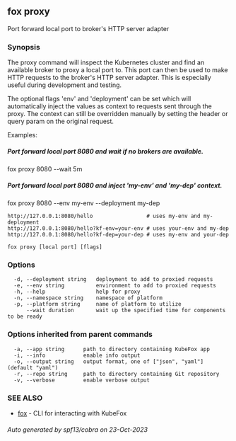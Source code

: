 ## fox proxy

Port forward local port to broker's HTTP server adapter

### Synopsis


The proxy command will inspect the Kubernetes cluster and find an available
broker to proxy a local port to. This port can then be used to make HTTP
requests to the broker's HTTP server adapter. This is especially useful during
development and testing.

The optional flags 'env' and 'deployment' can be set which will automatically
inject the values as context to requests sent through the proxy. The context
can still be overridden manually by setting the header or query param on the 
original request.

Examples:
##### Port forward local port 8080 and wait if no brokers are available.
fox proxy 8080 --wait 5m

##### Port forward local port 8080 and inject 'my-env' and 'my-dep' context.
fox proxy 8080 --env my-env --deployment my-dep

	http://127.0.0.1:8080/hello                 # uses my-env and my-deployment
	http://127.0.0.1:8080/hello?kf-env=your-env # uses your-env and my-dep
	http://127.0.0.1:8080/hello?kf-dep=your-dep # uses my-env and your-dep


```
fox proxy [local port] [flags]
```

### Options

```
  -d, --deployment string   deployment to add to proxied requests
  -e, --env string          environment to add to proxied requests
  -h, --help                help for proxy
  -n, --namespace string    namespace of platform
  -p, --platform string     name of platform to utilize
      --wait duration       wait up the specified time for components to be ready
```

### Options inherited from parent commands

```
  -a, --app string      path to directory containing KubeFox app
  -i, --info            enable info output
  -o, --output string   output format, one of ["json", "yaml"] (default "yaml")
  -r, --repo string     path to directory containing Git repository
  -v, --verbose         enable verbose output
```

### SEE ALSO

* [fox](fox.md)	 - CLI for interacting with KubeFox

###### Auto generated by spf13/cobra on 23-Oct-2023
